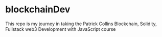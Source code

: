 # blockchainDev
This repo is my journey in taking the Patrick Collins Blockchain, Solidity, Fullstack web3 Development with JavaScript course
